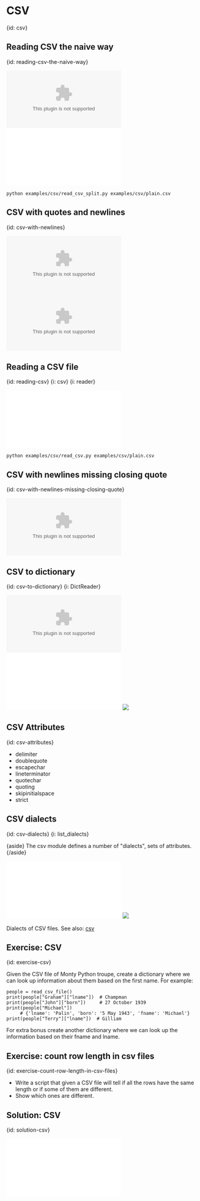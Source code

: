 # CSV
{id: csv}

## Reading CSV the naive way
{id: reading-csv-the-naive-way}

![](examples/csv/plain.csv)
![](examples/csv/read_csv_split.py)

```
python examples/csv/read_csv_split.py examples/csv/plain.csv
```


## CSV with quotes and newlines
{id: csv-with-newlines}

![](examples/csv/with_quotes.csv)
![](examples/csv/with_newlines.csv)

## Reading a CSV file
{id: reading-csv}
{i: csv}
{i: reader}

![](examples/csv/read_csv.py)

```
python examples/csv/read_csv.py examples/csv/plain.csv
```

## CSV with newlines missing closing quote
{id: csv-with-newlines-missing-closing-quote}

![](examples/csv/with_newlines_error.csv)


## CSV to dictionary
{id: csv-to-dictionary}
{i: DictReader}

![](examples/csv/monty_python.csv)
![](examples/csv/read_monty.py)
![](examples/csv/read_monty.out)


## CSV Attributes
{id: csv-attributes}

* delimiter
* doublequote
* escapechar
* lineterminator
* quotechar
* quoting
* skipinitialspace
* strict

## CSV dialects
{id: csv-dialects}
{i: list_dialects}

{aside}
The csv module defines a number of "dialects", sets of attributes.
{/aside}

![](examples/csv/dialects.py)
![](examples/csv/dialects.out)

Dialects of CSV files. See also:
[csv](http://docs.python.org/library/csv.html)


## Exercise: CSV
{id: exercise-csv}

Given the CSV file of Monty Python troupe, create a dictionary where we can look up information
about them based on the first name. For example:

```
people = read_csv_file()
print(people["Graham"]["lname"])  # Champman
print(people["John"]["born"])     # 27 October 1939
print(people["Michael"])
     # {'lname': 'Palin', 'born': '5 May 1943', 'fname': 'Michael'}
print(people["Terry"]["lname"])  # Gilliam
```

For extra bonus create another dictionary where we can look up the information based on their fname and lname.

## Exercise: count row length in csv files
{id: exercise-count-row-length-in-csv-files}

* Write a script that given a CSV file will tell if all the rows have the same length or if some of them are different.
* Show which ones are different.


## Solution: CSV
{id: solution-csv}

![](examples/csv/read_mp.py)

